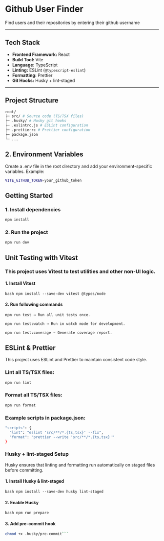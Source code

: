 # Github User Finder

Find users and their repositories by entering their github username

---

## Tech Stack

- **Frontend Framework:** React
- **Build Tool:** Vite
- **Language:** TypeScript
- **Linting:** ESLint (`@typescript-eslint`)
- **Formatting:** Prettier
- **Git Hooks:** Husky + lint-staged

---

## Project Structure

```bash
root/
├─ src/ # Source code (TS/TSX files)
├─ .husky/ # Husky git hooks
├─ .eslintrc.js # ESLint configuration
├─ .prettierrc # Prettier configuration
├─ package.json
└─ ...
```

## 2. Environment Variables

Create a .env file in the root directory and add your environment-specific variables. Example:

```bash
VITE_GITHUB_TOKEN=your_github_token
```

## Getting Started

### 1. Install dependencies

```bash
npm install
```

### 2. Run the project

```bash
npm run dev
```

## Unit Testing with Vitest

### This project uses Vitest to test utilities and other non-UI logic.

#### 1. Install Vitest

`bash npm install --save-dev vitest @types/node`

#### 2. Run following commands

```bash
npm run test → Run all unit tests once.

npm run test:watch → Run in watch mode for development.

npm run test:coverage → Generate coverage report.
```

## ESLint & Prettier

This project uses ESLint and Prettier to maintain consistent code style.

### Lint all TS/TSX files:

```bash
npm run lint
```

### Format all TS/TSX files:

```bash
npm run format
```

### Example scripts in package.json:

```bash
"scripts": {
  "lint": "eslint 'src/**/*.{ts,tsx}' --fix",
  "format": "prettier --write 'src/**/*.{ts,tsx}'"
}
```

### Husky + lint-staged Setup

Husky ensures that linting and formatting run automatically on staged files before committing.

#### 1. Install Husky & lint-staged

`bash npm install --save-dev husky lint-staged`

#### 2. Enable Husky

`bash npm run prepare`

#### 3. Add pre-commit hook

````bash npx husky set .husky/pre-commit "npx lint-staged"
chmod +x .husky/pre-commit```
````
